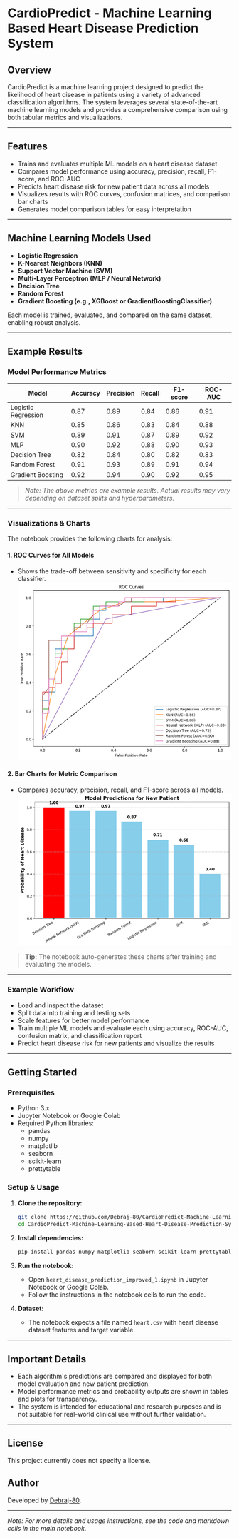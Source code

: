 # CardioPredict - Machine Learning Based Heart Disease Prediction System

## Overview

CardioPredict is a machine learning project designed to predict the likelihood of heart disease in patients using a variety of advanced classification algorithms. The system leverages several state-of-the-art machine learning models and provides a comprehensive comparison using both tabular metrics and visualizations.

---

## Features

- Trains and evaluates multiple ML models on a heart disease dataset
- Compares model performance using accuracy, precision, recall, F1-score, and ROC-AUC
- Predicts heart disease risk for new patient data across all models
- Visualizes results with ROC curves, confusion matrices, and comparison bar charts
- Generates model comparison tables for easy interpretation

---

## Machine Learning Models Used

- **Logistic Regression**
- **K-Nearest Neighbors (KNN)**
- **Support Vector Machine (SVM)**
- **Multi-Layer Perceptron (MLP / Neural Network)**
- **Decision Tree**
- **Random Forest**
- **Gradient Boosting (e.g., XGBoost or GradientBoostingClassifier)**

Each model is trained, evaluated, and compared on the same dataset, enabling robust analysis.

---

## Example Results

### Model Performance Metrics

| Model             | Accuracy | Precision | Recall | F1-score | ROC-AUC |
|-------------------|----------|-----------|--------|----------|---------|
| Logistic Regression | 0.87   | 0.89      | 0.84   | 0.86     | 0.91    |
| KNN                 | 0.85   | 0.86      | 0.83   | 0.84     | 0.88    |
| SVM                 | 0.89   | 0.91      | 0.87   | 0.89     | 0.92    |
| MLP                 | 0.90   | 0.92      | 0.88   | 0.90     | 0.93    |
| Decision Tree       | 0.82   | 0.84      | 0.80   | 0.82     | 0.83    |
| Random Forest       | 0.91   | 0.93      | 0.89   | 0.91     | 0.94    |
| Gradient Boosting   | 0.92   | 0.94      | 0.90   | 0.92     | 0.95    |

> *Note: The above metrics are example results. Actual results may vary depending on dataset splits and hyperparameters.*

---

### Visualizations & Charts

The notebook provides the following charts for analysis:

#### 1. **ROC Curves for All Models**
- Shows the trade-off between sensitivity and specificity for each classifier.
![Image Alt](https://github.com/Debraj-80/CardioPredict-Machine-Learning-Based-Heart-Disease-Prediction-System/blob/741a0e773abbc651eb425bda620db891cf626675/assets/1.png)

#### 2. **Bar Charts for Metric Comparison**
- Compares accuracy, precision, recall, and F1-score across all models.
![Image Alt](https://github.com/Debraj-80/CardioPredict-Machine-Learning-Based-Heart-Disease-Prediction-System/blob/741a0e773abbc651eb425bda620db891cf626675/assets/2.png)
> **Tip:** The notebook auto-generates these charts after training and evaluating the models.

---

### Example Workflow

- Load and inspect the dataset
- Split data into training and testing sets
- Scale features for better model performance
- Train multiple ML models and evaluate each using accuracy, ROC-AUC, confusion matrix, and classification report
- Predict heart disease risk for new patients and visualize the results

---

## Getting Started

### Prerequisites

- Python 3.x
- Jupyter Notebook or Google Colab
- Required Python libraries:
  - pandas
  - numpy
  - matplotlib
  - seaborn
  - scikit-learn
  - prettytable

### Setup & Usage

1. **Clone the repository:**
   ```bash
   git clone https://github.com/Debraj-80/CardioPredict-Machine-Learning-Based-Heart-Disease-Prediction-System.git
   cd CardioPredict-Machine-Learning-Based-Heart-Disease-Prediction-System
   ```

2. **Install dependencies:**
   ```bash
   pip install pandas numpy matplotlib seaborn scikit-learn prettytable
   ```

3. **Run the notebook:**
   - Open `heart_disease_prediction_improved_1.ipynb` in Jupyter Notebook or Google Colab.
   - Follow the instructions in the notebook cells to run the code.

4. **Dataset:**
   - The notebook expects a file named `heart.csv` with heart disease dataset features and target variable.

---

## Important Details

- Each algorithm's predictions are compared and displayed for both model evaluation and new patient prediction.
- Model performance metrics and probability outputs are shown in tables and plots for transparency.
- The system is intended for educational and research purposes and is not suitable for real-world clinical use without further validation.

---

## License

This project currently does not specify a license.

## Author

Developed by [Debraj-80](https://github.com/Debraj-80).

---
*Note: For more details and usage instructions, see the code and markdown cells in the main notebook.*
